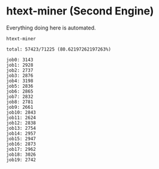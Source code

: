 # htext-miner (Second Engine)

Everything doing here is automated.

```
htext-miner

total: 57423/71225 (80.62197262197263%)

job0: 3143
job1: 2928
job2: 2737
job3: 2876
job4: 3198
job5: 2836
job6: 2865
job7: 2832
job8: 2781
job9: 2661
job10: 2843
job11: 2624
job12: 2838
job13: 2754
job14: 2957
job15: 2947
job16: 2873
job17: 2962
job18: 3026
job19: 2742
```